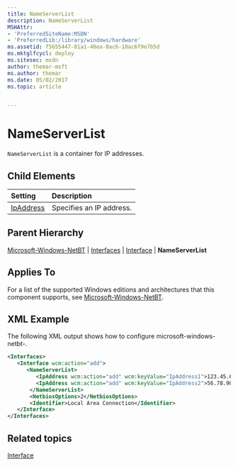 ```yaml
---
title: NameServerList
description: NameServerList
MSHAttr:
- 'PreferredSiteName:MSDN'
- 'PreferredLib:/library/windows/hardware'
ms.assetid: f5655447-81a1-48ea-8ac6-18ac6f9e7b5d
ms.mktglfcycl: deploy
ms.sitesec: msdn
author: themar-msft
ms.author: themar
ms.date: 05/02/2017
ms.topic: article


---
```

# NameServerList

`NameServerList` is a container for IP addresses.

## Child Elements

| Setting                 | Description                                                                           |
|:------------------------|:--------------------------------------------------------------------------------------|
| [IpAddress](microsoft-windows-netbt-interfaces-interface-nameserverlist-ipaddress.md) | Specifies an IP address. |

## Parent Hierarchy

[Microsoft-Windows-NetBT](microsoft-windows-netbt.md) | [Interfaces](microsoft-windows-netbt-interfaces.md) | [Interface](microsoft-windows-netbt-interfaces-interface.md) | **NameServerList**

## Applies To

For a list of the supported Windows editions and architectures that this component supports, see [Microsoft-Windows-NetBT](microsoft-windows-netbt.md).

## XML Example

The following XML output shows how to configure microsoft-windows-netbt-.

```XML
<Interfaces>
   <Interface wcm:action="add">
      <NameServerList>
         <IpAddress wcm:action="add" wcm:keyValue="IpAddress1">123.45.67.89</IpAddress>
         <IpAddress wcm:action="add" wcm:keyValue="IpAddress2">56.78.90.123</IpAddress>
       </NameServerList>
       <NetbiosOptions>2</NetbiosOptions>
       <Identifier>Local Area Connection</Identifier>
   </Interface>
</Interfaces>
```

## Related topics

[Interface](microsoft-windows-netbt-interfaces-interface.md)
